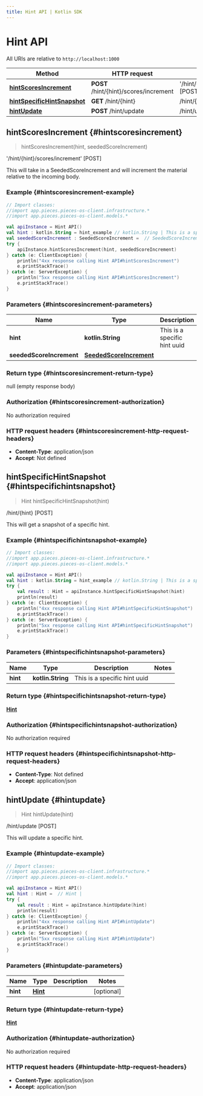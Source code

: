 ```yaml
---
title: Hint API | Kotlin SDK
---
```


# Hint API

All URIs are relative to `http://localhost:1000`

Method | HTTP request | Description
------------- | ------------- | -------------
[**hintScoresIncrement**](#hintscoresincrement) | **POST** /hint/\{hint\}/scores/increment | '/hint/\{hint\}/scores/increment' [POST]
[**hintSpecificHintSnapshot**](#hintspecifichintsnapshot) | **GET** /hint/\{hint\} | /hint/\{hint\} [POST]
[**hintUpdate**](#hintupdate) | **POST** /hint/update | /hint/update [POST]


## **hintScoresIncrement** {#hintscoresincrement}
> hintScoresIncrement(hint, seededScoreIncrement)

&#39;/hint/\{hint\}/scores/increment&#39; [POST]

This will take in a SeededScoreIncrement and will increment the material relative to the incoming body.

### Example {#hintscoresincrement-example}
```kotlin
// Import classes:
//import app.pieces.pieces-os-client.infrastructure.*
//import app.pieces.pieces-os-client.models.*

val apiInstance = Hint API()
val hint : kotlin.String = hint_example // kotlin.String | This is a specific hint uuid
val seededScoreIncrement : SeededScoreIncrement =  // SeededScoreIncrement | 
try {
    apiInstance.hintScoresIncrement(hint, seededScoreIncrement)
} catch (e: ClientException) {
    println("4xx response calling Hint API#hintScoresIncrement")
    e.printStackTrace()
} catch (e: ServerException) {
    println("5xx response calling Hint API#hintScoresIncrement")
    e.printStackTrace()
}
```

### Parameters {#hintscoresincrement-parameters}

Name | Type | Description  | Notes
------------- | ------------- | ------------- | -------------
 **hint** | **kotlin.String**| This is a specific hint uuid |
 **seededScoreIncrement** | [**SeededScoreIncrement**](../models/SeededScoreIncrement)|  | [optional]

### Return type {#hintscoresincrement-return-type}

null (empty response body)

### Authorization {#hintscoresincrement-authorization}

No authorization required

### HTTP request headers {#hintscoresincrement-http-request-headers}

 - **Content-Type**: application/json
 - **Accept**: Not defined

## **hintSpecificHintSnapshot** {#hintspecifichintsnapshot}
> Hint hintSpecificHintSnapshot(hint)

/hint/\{hint\} [POST]

This will get a snapshot of a specific hint.

### Example {#hintspecifichintsnapshot-example}
```kotlin
// Import classes:
//import app.pieces.pieces-os-client.infrastructure.*
//import app.pieces.pieces-os-client.models.*

val apiInstance = Hint API()
val hint : kotlin.String = hint_example // kotlin.String | This is a specific hint uuid
try {
    val result : Hint = apiInstance.hintSpecificHintSnapshot(hint)
    println(result)
} catch (e: ClientException) {
    println("4xx response calling Hint API#hintSpecificHintSnapshot")
    e.printStackTrace()
} catch (e: ServerException) {
    println("5xx response calling Hint API#hintSpecificHintSnapshot")
    e.printStackTrace()
}
```

### Parameters {#hintspecifichintsnapshot-parameters}

Name | Type | Description  | Notes
------------- | ------------- | ------------- | -------------
 **hint** | **kotlin.String**| This is a specific hint uuid |

### Return type {#hintspecifichintsnapshot-return-type}

[**Hint**](../models/Hint)

### Authorization {#hintspecifichintsnapshot-authorization}

No authorization required

### HTTP request headers {#hintspecifichintsnapshot-http-request-headers}

 - **Content-Type**: Not defined
 - **Accept**: application/json

## **hintUpdate** {#hintupdate}
> Hint hintUpdate(hint)

/hint/update [POST]

This will update a specific hint.

### Example {#hintupdate-example}
```kotlin
// Import classes:
//import app.pieces.pieces-os-client.infrastructure.*
//import app.pieces.pieces-os-client.models.*

val apiInstance = Hint API()
val hint : Hint =  // Hint | 
try {
    val result : Hint = apiInstance.hintUpdate(hint)
    println(result)
} catch (e: ClientException) {
    println("4xx response calling Hint API#hintUpdate")
    e.printStackTrace()
} catch (e: ServerException) {
    println("5xx response calling Hint API#hintUpdate")
    e.printStackTrace()
}
```

### Parameters {#hintupdate-parameters}

Name | Type | Description  | Notes
------------- | ------------- | ------------- | -------------
 **hint** | [**Hint**](../models/Hint)|  | [optional]

### Return type {#hintupdate-return-type}

[**Hint**](../models/Hint)

### Authorization {#hintupdate-authorization}

No authorization required

### HTTP request headers {#hintupdate-http-request-headers}

 - **Content-Type**: application/json
 - **Accept**: application/json


